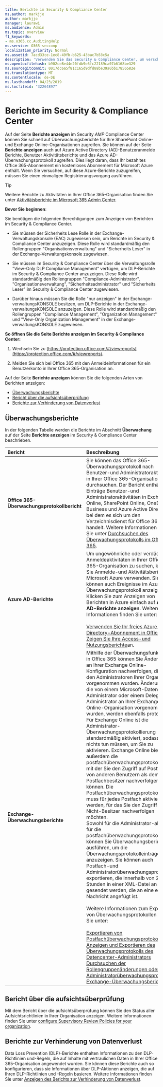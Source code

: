 ```yaml
---
title: Berichte im Security & Compliance Center
ms.author: markjjo
author: markjjo
manager: laurawi
ms.audience: Admin
ms.topic: overview
f1_keywords:
- ms.o365.cc.AuditingHelp
ms.service: O365-seccomp
localization_priority: Normal
ms.assetid: 7acd33ce-1ec8-49fb-b625-43bac7b58c5a
description: 'Verwenden Sie das Security & Compliance Center, um verschiedene Berichte für Ihre SharePoint Online-und Exchange Online-Organisation sowie Azure Active Directory-Berichte zu erhalten.  '
ms.openlocfilehash: b902ce8e44e20fdb9e5fc22189ca07b6168be329
ms.sourcegitcommit: 0017dc6a5f81c165d9dfd88be39a6bb17856582e
ms.translationtype: MT
ms.contentlocale: de-DE
ms.lasthandoff: 04/23/2019
ms.locfileid: "32264897"
---
```

# <a name="reports-in-the-security--compliance-center"></a>Berichte im Security & Compliance Center

Auf der Seite **Berichte anzeigen** im Security _AMP_ Compliance Center können Sie schnell auf Überwachungsberichte für Ihre SharePoint Online-und Exchange Online-Organisationen zugreifen. Sie können auf der Seite **Berichte anzeigen** auch auf Azure Active Directory (AD)-Benutzeranmelde Berichte, Benutzer Aktivitätsberichte und das Azure AD-Überwachungsprotokoll zugreifen. Dies liegt daran, dass Ihr bezahltes Office 365-Abonnement ein kostenloses Abonnement für Microsoft Azure enthält. Wenn Sie versuchen, auf diese Azure-Berichte zuzugreifen, müssen Sie einen einmaligen Registrierungsvorgang ausführen. 
  
> [!TIP]
> Weitere Berichte zu Aktivitäten in Ihrer Office 365-Organisation finden Sie unter [Aktivitätsberichte im Microsoft 365 Admin Center](https://support.office.com/article/0d6dfb17-8582-4172-a9a9-aed798150263). 
  
 **Bevor Sie beginnen:**
  
Sie benötigen die folgenden Berechtigungen zum Anzeigen von Berichten im Security & Compliance Center.
  
- Sie müssen der Sicherheits Lese Rolle in der Exchange-Verwaltungskonsole (EAC) zugewiesen sein, um Berichte im Security & Compliance Center anzuzeigen. Diese Rolle wird standardmäßig den Rollengruppen "Organisationsverwaltung" und "Sicherheits Leser" in der Exchange-Verwaltungskonsole zugewiesen.
    
- Sie müssen im Security & Compliance Center über die Verwaltungsrolle "View-Only DLP Compliance Management" verfügen, um DLP-Berichte im Security & Compliance Center anzuzeigen. Diese Rolle wird standardmäßig den Rollengruppen "Compliance-Administrator", "Organisationsverwaltung", "Sicherheitsadministrator" und "Sicherheits Leser" im Security & Compliance Center zugewiesen.

- Darüber hinaus müssen Sie die Rolle "nur anzeigen" in der Exchange-verwaltungsKONSOLE besitzen, um DLP-Berichte in der Exchange-verwaltungsKONSOLE anzuzeigen. Diese Rolle wird standardmäßig den Rollengruppen "Compliance Management", "Organization Management" und "View-Only Organization Management" in der Exchange-verwaltungsKONSOLE zugewiesen.
  
 **So öffnen Sie die Seite Berichte anzeigen im Security & Compliance Center:**
  
1. Wechseln Sie zu [https://protection.office.com/#/viewreports](https://protection.office.com/#/viewreports).
    
2. Melden Sie sich bei Office 365 mit den Anmeldeinformationen für ein Benutzerkonto in Ihrer Office 365-Organisation an.
    
Auf der Seite **Berichte anzeigen** können Sie die folgenden Arten von Berichten anzeigen: 
  
- [Überwachungsberichte](#auditing-reports)
- [Bericht über die aufsichtsüberprüfung](#supervisory-review-report)
- [Berichte zur Verhinderung von Datenverlust](#data-loss-prevention-reports)
    
## <a name="auditing-reports"></a>Überwachungsberichte

In der folgenden Tabelle werden die Berichte im Abschnitt **Überwachung** auf der Seite **Berichte anzeigen** im Security & Compliance Center beschrieben. 
  
|**Bericht**|**Beschreibung**|
|:-----|:-----|
|**Office 365-Überwachungsprotokollbericht** <br/> |Sie können das Office 365-Überwachungsprotokoll nach Benutzer-und Administratoraktivitäten in Ihrer Office 365-Organisation durchsuchen. Der Bericht enthält Einträge Benutzer-und Administratoraktivitäten in Exchange Online, SharePoint Online, OneDrive for Business und Azure Active Directory, bei dem es sich um den Verzeichnisdienst für Office 365 handelt. Weitere Informationen finden Sie unter [Durchsuchen des Überwachungsprotokolls im Office 365](search-the-audit-log-in-security-and-compliance.md).  <br/> |
|**Azure AD-Berichte** <br/> |Um ungewöhnliche oder verdächtige Anmeldeaktivitäten in Ihrer Office 365-Organisation zu suchen, können Sie Anmelde-und Aktivitätsberichte in Microsoft Azure verwenden. Sie können auch Ereignisse im Azure AD-Überwachungsprotokoll anzeigen. Klicken Sie zum Anzeigen von Berichten in Azure einfach auf **Azure AD-Berichte anzeigen**. Weitere Informationen finden Sie unter: <br/><br/>[Verwenden Sie Ihr freies Azure Active Directory-Abonnement in Office 365](use-your-free-azure-ad-subscription-in-office-365.md). <br/> [Zeigen Sie Ihre Access-und Nutzungsberichte](http://go.microsoft.com/fwlink/p/?LinkId=506902)an.  <br/> |
|**Exchange-Überwachungsberichte** <br/> | Mithilfe der Überwachungsfunktionen in Office 365 können Sie Änderungen an Ihrer Exchange Online-Konfiguration nachverfolgen, die von den Administratoren Ihrer Organisation vorgenommen wurden. Änderungen, die von einem Microsoft-Datencenter Administrator oder einem Delegierten Administrator an Ihrer Exchange Online-Organisation vorgenommen wurden, werden ebenfalls protokolliert. Für Exchange Online ist die Administrator-Überwachungsprotokollierung standardmäßig aktiviert, sodass Sie nichts tun müssen, um Sie zu aktivieren. Exchange Online bietet außerdem die postfachüberwachungsprotokollierung, mit der Sie den Zugriff auf Postfächer von anderen Benutzern als dem Postfachbesitzer nachverfolgen können. Die Postfachüberwachungsprotokollierung muss für jedes Postfach aktiviert werden, für das Sie den Zugriff durch Nicht-Besitzer nachverfolgen möchten.  <br/>  Sowohl für die Administrator-als auch für die postfachüberwachungsprotokollierung können Sie Überwachungsberichte ausführen, um die Überwachungsprotokolleinträge anzuzeigen. Sie können auch Postfach-und Administratorüberwachungsprotokolle exportieren, die innerhalb von 24 Stunden in einer XML-Datei an Sie gesendet werden, die an eine e-Mail-Nachricht angefügt ist. <br/><br/>Weitere Informationen zum Exportieren von Überwachungsprotokollen finden Sie unter:  <br/><br/> [Exportieren von Postfachüberwachungsprotokollen](http://go.microsoft.com/fwlink/p/?LinkID=404104) <br/> [Anzeigen und Exportieren des Überwachungsprotokolls des Datencenter-Administrators](http://go.microsoft.com/fwlink/p/?LinkId=404109) <br/> [Durchsuchen der Rollengruppenänderungen oder Administratorüberwachungsprotokolle](http://go.microsoft.com/fwlink/p/?LinkId=404105) <br/>   [Exchange-Überwachungsberichte](http://go.microsoft.com/fwlink/p/?LinkID=395232).  <br/> |
   
## <a name="supervisory-review-report"></a>Bericht über die aufsichtsüberprüfung

Mit dem Bericht über die aufsichtsüberprüfung können Sie den Status aller Aufsichtsrichtlinien in Ihrer Organisation anzeigen. Weitere Informationen finden Sie unter [configure Supervisory Review Policies for your organization](configure-supervision-policies.md).
  
## <a name="data-loss-prevention-reports"></a>Berichte zur Verhinderung von Datenverlust

Data Loss Prevention (DLP)-Berichte enthalten Informationen zu den DLP-Richtlinien und-Regeln, die auf Inhalte mit vertraulichen Daten in Ihrer Office 365-Organisation angewendet wurden. Sie können diese Berichte auch so konfigurieren, dass sie Informationen über DLP-Aktionen anzeigen, die auf Ihren DLP-Richtlinien und -Regeln basieren. Weitere Informationen finden Sie unter [Anzeigen des Berichts zur Verhinderung von Datenverlust](view-the-dlp-reports.md).
